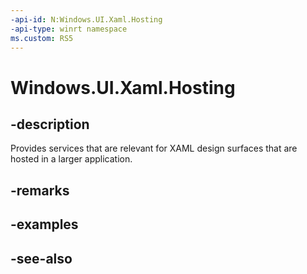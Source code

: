 ```yaml
---
-api-id: N:Windows.UI.Xaml.Hosting
-api-type: winrt namespace
ms.custom: RS5
---
```


# Windows.UI.Xaml.Hosting

## -description
Provides services that are relevant for XAML design surfaces that are hosted in a larger application.



## -remarks

## -examples

## -see-also
